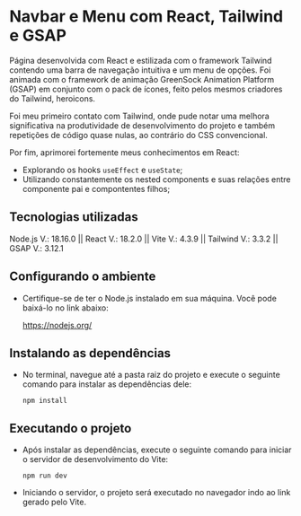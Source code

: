 # Navbar e Menu com React, Tailwind e GSAP

Página desenvolvida com React e estilizada com o framework Tailwind contendo uma barra de navegação intuitiva e um menu de opções. Foi animada com o framework de animação GreenSock Animation Platform (GSAP) em conjunto com o pack de ícones, feito pelos mesmos criadores do Tailwind, heroicons.

Foi meu primeiro contato com Tailwind, onde pude notar uma melhora significativa na produtividade de desenvolvimento do projeto e também repetições de código quase nulas, ao contrário do CSS convencional.

Por fim, aprimorei fortemente meus conhecimentos em React:
* Explorando os hooks <code>useEffect</code> e <code>useState</code>;
* Utilizando constantemente os nested components e suas relações entre componente pai e compontentes filhos;

## Tecnologias utilizadas
Node.js V.: 18.16.0 || React V.: 18.2.0 || Vite V.: 4.3.9 || Tailwind V.: 3.3.2 || GSAP V.: 3.12.1

## Configurando o ambiente
* Certifique-se de ter o Node.js instalado em sua máquina. Você pode baixá-lo no link abaixo:

  https://nodejs.org/

## Instalando as dependências
* No terminal, navegue até a pasta raiz do projeto e execute o seguinte comando para instalar as dependências dele:

  <code>npm install</code>

## Executando o projeto
* Após instalar as dependências, execute o seguinte comando para iniciar o servidor de desenvolvimento do Vite:

  <code>npm run dev</code>

* Iniciando o servidor, o projeto será executado no navegador indo ao link gerado pelo Vite.

